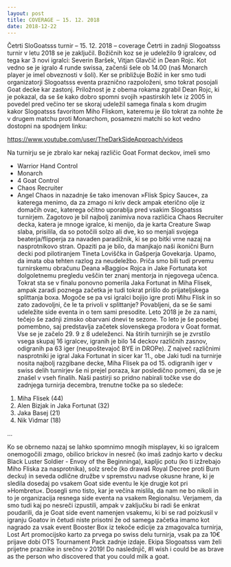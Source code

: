 ```yaml
---
layout: post
title: COVERAGE – 15. 12. 2018 
date: 2018-12-22
---
```

Četrti SloGoatsss turnir – 15. 12. 2018 – coverage
Četrti in zadnji Slogoatsss turnir v letu 2018 se je zaključil. Božičnih koz se je udeležilo 9 igralcev, od tega kar 3 novi igralci: Severin Baršek, Vitjan Glavčič in Dean Rojc. Kot vedno se je igralo 4 runde swissa, začenši šele ob 14.00 (naš Monarch player je imel obveznosti v šoli). Ker se približuje Božič in ker smo tudi organizatorji Slogoatsss eventa praznično razpoloženi, smo tokrat posojali Goat decke kar zastonj. Priložnost je z obema rokama zgrabil Dean Rojc, ki je pokazal, da se še kako dobro spomni svojih »pastirskih let« iz 2005 in povedel pred večino ter se skoraj udeležil samega finala s kom drugim kakor Slogoatsss favoritom Miho Fliskom, kateremu je šlo tokrat za nohte že v drugem matchu proti Monarchom, posamezni matchi so kot vedno dostopni na spodnjem linku:

https://www.youtube.com/user/TheDarkSideApproach/videos

Na turnirju se je zbralo kar nekaj različic Goat Format deckov, imeli smo
- Warrior Hand Control
- Monarch
- 4 Goat Control
- Chaos Recruiter
- Angel Chaos
in nazadnje še tako imenovan »Flisk Spicy Sauce«, za katerega menimo, da za zmago ni kriv deck ampak eterično olje iz domačih ovac, katerega očitno uporablja pred vsakim Slogoatsss turnirjem.
Zagotovo je bil najbolj zanimiva nova različica Chaos Recruiter decka, katera je mnoge igralce, ki menijo, da je karta Creature Swap slaba, prisilila, da so potočili solzo ali dve, ko so menjali svojega beaterja/flipperja za navaden paradižnik, ki se po bitki vrne nazaj na nasprotnikovo stran. Opaziti pa je bilo, da manjkajo naši ikonični Burn decki pod pilotiranjem Tineta Loviščka in Gašperja Govekarja. Upamo, da imata oba tehten razlog za neudeležbo. Priča smo bili tudi prvemu turnirskemu obračunu Deana »Baggio« Rojca in Jake Fortunata kot dolgoletnemu pregledu veščin ter znanj mentorja in njegovega učenca.
Tokrat sta se v finalu ponovno pomerila Jaka Fortunat in Miha Flisek, ampak zaradi poznega začetka je tudi tokrat prišlo do prijateljskega splittanja boxa. Mogoče se pa vsi igralci bojijo igre proti Mihu Flisk in so zato zadovoljni, če le ta privoli v splittanje? Povabljeni, da se še sami udeležite side eventa in o tem sami presodite.
Leto 2018 je že za nami, tečejo še zadnji zimsko obarvani dnevi te sezone. To leto je še posebej pomembno, saj predstavlja začetek slovenskega prodora v Goat format. Vse se je začelo 29. 9 z 8 udeleženci. Na štirih turnirjih se je zvrstilo vsega skupaj 16 igralcev, igranih je bilo 14 deckov različnih zasnov, odigranih pa 63 iger (neupoštevajoč BYE in DROPe). Z največ različnimi nasprotniki je igral Jaka Fortunat in sicer kar 11., obe Jaki tudi na turnirje nosita najbolj razgibane decke, Miha Flisek pa od 15. odigranih iger v swiss delih turnirjev še ni prejel poraza, kar posledično pomeni, da se je znašel v vseh finalih. Naši pastirji so pridno nabirali točke vse do zadnjega turnirja decembra, trenutne točke pa so sledeče:

1. Miha Flisek (44)
2. Alen Bizjak in Jaka Fortunat (32)
4. Jaka Basej (21)
5. Nik Vidmar (18)

…

Ko se obrnemo nazaj se lahko spomnimo mnogih misplayev, ki so igralcem onemogočili zmago, obilico brickov in nesreč (ko imaš zadnjo karto v decku Black Luster Soldier - Envoy of the Beginninga), kapljic potu (ko ti izžrebajo Miho Fliska za nasprotnika), solz sreče (ko drawaš Royal Decree proti Burn decku) in seveda odlične družbe v spremstvu nadvse okusne hrane, ki je sledila dosedaj po vsakem Goat side eventu le kje drugje kot pri »Hombretu«.
Dosegli smo tisto, kar je večina mislila, da nam ne bo nikoli in to je organizacija resnega side eventa na vsakem Regionalsu.
Verjamem, da smo tudi kaj po nesreči izpustili, ampak v zaključku bi radi še enkrat poudarili, da je Goat side event namenjen vsakemu, ki bi se rad poizkusil v igranju Goatov in četudi niste prisotni že od samega začetka imamo kot nagrado za vsak event Booster Box iz tekoče edicije za zmagovalca turnirja, Lost Art promocijsko karto za prvega po swiss delu turnirja, vsak pa za 10€ prijave dobi OTS Tournament Pack zadnje izdaje.
Ekipa Slogoatsss vam želi prijetne praznike in srečno v 2019!
Do naslednjič,
\#I wish i could be as brave as the person who discovered that you could milk a goat.
